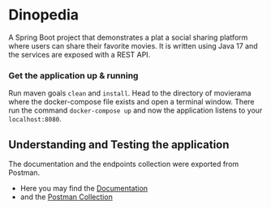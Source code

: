 # Dinopedia
A Spring Boot project that demonstrates a plat a social sharing platform where users can share their favorite movies.
It is written using Java 17 and the services are exposed with a REST API.

### Get the application up & running 
Run maven goals `clean` and `install`.
Head to the directory of movierama where the docker-compose file exists and open a terminal window.
There run the command `docker-compose up` and now the application listens to your `localhost:8080`.

## Understanding and Testing the application
The documentation and the endpoints collection were exported from Postman. 
- Here you may find the [Documentation](https://documenter.getpostman.com/view/7555836/VV4uyyGB#1e052ea9-8564-4e63-8050-9d1951581b93)
- and the [Postman Collection](https://github.com/dinos217/movierama/files/9492088/movierama.endpoints.postman_collection.zip)
